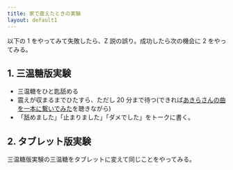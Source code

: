 ```yaml
---
title: 家で震えたときの実験
layout: default1
---
```

以下の 1 をやってみて失敗したら、Z 説の誤り。成功したら次の機会に 2 をやってみる。

## 1. 三温糖版実験

- 三温糖をひと匙舐める
- 震えが収まるまでひたすら、ただし 20 分まで待つ(できれば[あきらさんの曲を一本に繋いでみた](https://drive.google.com/file/d/1ET9xYBoCSzWMgyO79kxAL1zbdg9p3FPM/view?usp=drive_link)を聴きながら)
- 「舐めました」「止まりました」「ダメでした」をトークに書く。

## 2. タブレット版実験

三温糖版実験の三温糖をタブレットに変えて同じことをやってみる。
